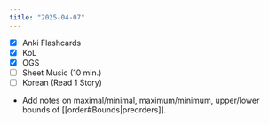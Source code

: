 ```yaml
---
title: "2025-04-07"
---
```


- [x] Anki Flashcards
- [x] KoL
- [x] OGS
- [ ] Sheet Music (10 min.)
- [ ] Korean (Read 1 Story)

* Add notes on maximal/minimal, maximum/minimum, upper/lower bounds of [[order#Bounds|preorders]].